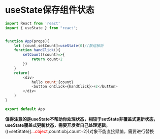 # useState保存组件状态


```javascript
import React from 'react'
import { useState } from "react";


function App(props){
    let [count,setCount]=useState(0)//数组解析
    function handClick(){
        setCount((count)=>{
            return count+2
        })
    }
    return(
        <div>
            hello count:{count}
            <button onClick={handClick}>+2</button>
        </div>
    )
}

export default App
```

**值得注意的是useState不帮助你处理状态，相较于setState非覆盖式更新状态，useState覆盖式更新状态，需要开发者自己处理逻辑。**
()=setState({<font color=red>...object</font>,count:obj.count+2})对象不能直接赋值，需要进行替换

